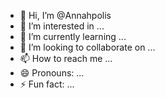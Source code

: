 - 👋 Hi, I’m @Annahpolis
- 👀 I’m interested in ...
- 🌱 I’m currently learning ...
- 💞️ I’m looking to collaborate on ...
- 📫 How to reach me ...
- 😄 Pronouns: ...
- ⚡ Fun fact: ...

<!---
Annahpolis/Annahpolis is a ✨ special ✨ repository because its `README.md` (this file) appears on your GitHub profile.
You can click the Preview link to take a look at your changes.
--->
